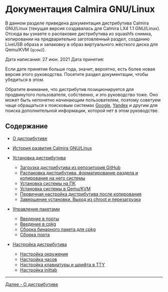 # Документация Calmira GNU/Linux

В данном разделе приведена документация дистрибутива Calmira GNU/Linux (текущая версия создавалась для Calmira LX4 1.1 GNU/Linux). Отсюда вы узнаете о распаковке дистрибутива из squashfs снимка, копировании на предварительно заготовленный раздел, созданию LiveUSB образа и запаковку в образ виртуального жёсткого диска для Qemu/KVM (`qcow2`).

Дата написания: 27 июн. 2021
Дата принятия:

Если дате принятия больше года, значит, вероятно, есть более новая версия этого руководства. Посетите раздел документации, чтобы убедиться в этом.

Обратите внимание, что дистрибутив позиционируется для продвинутого пользователя, собственно, и это руководство тоже. Оно может быть непонятно начинающим пользователям, поэтому советуем чаще обращаться к поисковым системах [Google](https://www.google.com), [Yandex](https://www.yandex.ru) и другим для поиска дополнительной информации, которой нет в этом руководстве.

## Содержание

* [О дистрибутиве](about.md)
* [История развития Calmira GNU/Linux](history.md)
* [Установка дистрибутива](installation/README.md)
  * [Загрузка дистрибутива из репозитория GitHub](installation/download.md)
  * [Распаковка дистрибутива, форматирование раздела и копирование на него системы](installation/unpack.md)
  * [Установка системы на ПК](installation/install_sys.md)
  * [Установка системы в Qemu/KVM](installation/install_qemu.md)
  * [Первичная настройка дистрибутива после копирования](installation/setting_up.md)
  * [Завершение установки. Выход из chroot и перезагрузка](installation/exit.md)

* [Управление пакетами](packages/README.md)
  * [Введение в порты](packages/intro_ports.md)
  * [Введение в cpkg](packages/intro_cpkg.md)
  * [Сборка бинарного пакета для cpkg](packages/makepkg.md)
  * [Сборка порта](packages/makeport.md)

* [Настройка дистрибутива](setup/README.md)
  * [Настройка окружения](setup/shell.md)
  * [Настройка часов](setup/clock.md)
  * [Настройка клавиатуры и шрифта в TTY](setup/console.md)
  * [Настройка inittab](setup/inittab.md)
  
***

[Далее - О дистрибутиве](about.md)
